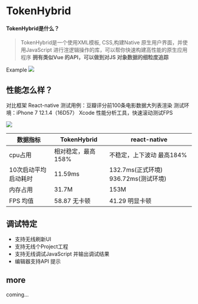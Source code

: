 # TokenHybrid

#### TokenHybrid是什么？

> TokenHybrid是一个使用XML模板, CSS,构建Native 原生用户界面，并使用JavaScript 进行渲逻辑操作的库，可以帮你快速构建高性能的原生应用程序
**拥有类似Vue 的API，可以做到对JS 对象数据的细粒度追踪**

Example
![](http://tokenhybriddocument.oss-cn-beijing.aliyuncs.com/example.png)

## 性能怎么样？
对比框架 React-native 
测试用例：豆瓣评分前100条电影数据大列表渲染
测试环境：iPhone 7 12.1.4（16D57）
Xcode 性能分析工具，快速滚动测试FPS

![](http://tokenhybriddocument.oss-cn-beijing.aliyuncs.com/fps.png)



| 数据指标 | TokenHybrid | react-native |
| --- | --- | --- |
| cpu占用 | 相对稳定，最高158% | 不稳定，上下波动 最高184% |
| 10次启动平均启动耗时 | 11.59ms | 132.7ms(正式环境) 936.72ms(测试环境) |
| 内存占用 | 31.7M | 153M |
| FPS 均值 | 58.87 无卡顿 | 41.29 明显卡顿 |

## 调试特定

* 支持无线刷新UI
* 支持无线个Project工程
* 支持无线调试JavaScript 并输出调试结果
* 编辑器支持API 提示

## more 
coming...

